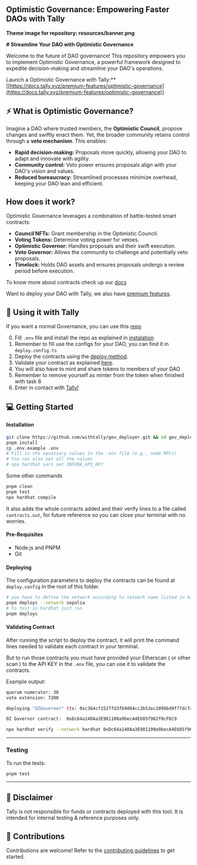 ## Optimistic Governance: Empowering Faster DAOs with Tally

**Theme image for repository: resources/banner.png**

**# Streamline Your DAO with Optimistic Governance**

Welcome to the future of DAO governance! This repository empowers you to implement Optimistic Governance, a powerful framework designed to expedite decision-making and streamline your DAO's operations.

Launch a Optimistic Governance with Tally:** [[https://docs.tally.xyz/premium-features/optimistic-governance](https://docs.tally.xyz/premium-features/optimistic-governance)]


## ⚡ What is Optimistic Governance?

Imagine a DAO where trusted members, the **Optimistic Council**, propose changes and swiftly enact them. Yet, the broader community retains control through a **veto mechanism**. This enables:

* **Rapid decision-making:** Proposals move quickly, allowing your DAO to adapt and innovate with agility.
* **Community control:** Veto power ensures proposals align with your DAO's vision and values.
* **Reduced bureaucracy:** Streamlined processes minimize overhead, keeping your DAO lean and efficient.

##  How does it work?

Optimistic Governance leverages a combination of battle-tested smart contracts:

* **Council NFTs:** Grant membership in the Optimistic Council.
* **Voting Tokens:** Determine voting power for vetoes.
* **Optimistic Governor:** Handles proposals and their swift execution.
* **Veto Governor:** Allows the community to challenge and potentially veto proposals.
* **Timelock:** Holds DAO assets and ensures proposals undergo a review period before execution.

To know more about contracts check up our [docs](https://docs.tally.xyz)

Want to deploy your DAO with Tally, we also have [premium features](https://docs.tally.xyz/premium-features).

## 🧐 Using it with Tally

If you want a normal Governance, you can use this [repo](https://github.com/withtally/gov_deployer)

0. Fill `.env` file and install the repo as explained in [instalation](#installation)
1. Remember to fill use the configs for your DAO, you can find it in `deploy.config.ts`
2. Deploy the contracts using the [deploy method](#deploying).
5. Validate your contract as explained [here](#validating-contract).
6. You will also have to mint and share tokens to members of your DAO
7. Remember to remove yourself as minter from the token when finished with task 6
7. Enter in contact with [Tally!](mailto:biz@tally.xyz) 


## 💻 Getting Started

#### Installation

```bash
git clone https://github.com/withtally/gov_deployer.git && cd gov_deployer && git checkout new
pnpm install
cp .env.example .env
# Fill in the necessary values in the .env file (e.g., node RPCs)
# You can also set all the values 
# npx hardhat vars set INFURA_API_KEY
```

Some other commands

```bash
pnpm clean
pnpm test
npx hardhat compile
```

It also adds the whole contracts added and their verify lines to a file called `contracts.out`, for future reference so you can close your terminal with no worries.

#### Pre-Requisites

- Node.js and PNPM
- Git

#### Deploying

The configuration parameters to deploy the contracts can be found at `deploy.config` in the root of this folder.

```bash
# you have to define the network according to network name listed in hardhat.config.ts
pnpm deployc --network sepolia
# to test in hardhat just run
pnpm deployc
```

#### Validating Contract
After running the script to deploy the contract, it will print the command lines needed to validate each contract in your terminal. 

But to run those contracts you must have provided your Etherscan ( or other scan ) to the API KEY in the `.env` file, you can use it to validate the contracts.

Example output:

```bash
quorum numerator: 30 
vote extension: 7200 

deploying "OZGovernor" (tx: 0xc364cf1527fd3fb9d04cc2b53ec1099bd9f77dc745d6932060a06b4fdb2f98f9)...: deployed at 0xDc64a140Aa3E981100a9becA4E685f962f0cF6C9 with 4800366 gas

OZ Governor contract:  0xDc64a140Aa3E981100a9becA4E685f962f0cF6C9

npx hardhat verify --network hardhat 0xDc64a140Aa3E981100a9becA4E685f962f0cF6C9 "EXAMPLE GROUP" 0xCf7Ed3AccA5a467e9e704C703E8D87F634fB0Fc9 0xe7f1725E7734CE288F8367e1Bb143E90bb3F0512 7200 50400 0 30 7200
```

----------

### Testing

To run the tests:

```bash
pnpm test
```

----------

## 🚨 Disclaimer

Tally is not responsible for funds or contracts deployed with this tool. It is intended for internal testing & reference purposes only.

## 🤝 Contributions

Contributions are welcome! Refer to the [contributing guidelines](CONTRIBUTING.md) to get started.